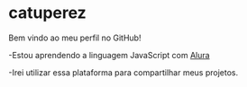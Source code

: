 # catuperez
Bem vindo ao meu perfil no GitHub!


-Estou aprendendo a linguagem JavaScript com [Alura](https//www.alura.com.br)

-Irei utilizar essa plataforma para compartilhar meus projetos.
